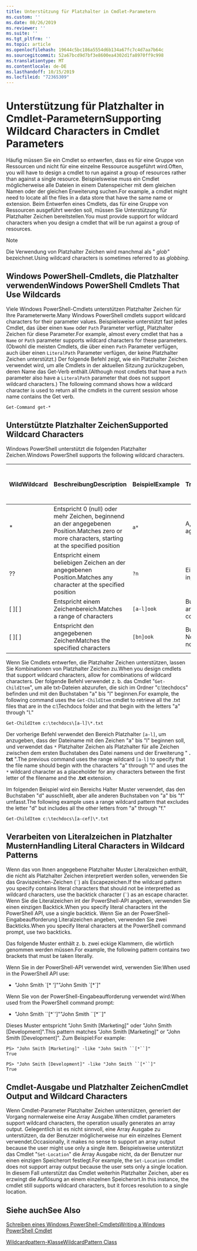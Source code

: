 ```yaml
---
title: Unterstützung für Platzhalter in Cmdlet-Parametern
ms.custom: ''
ms.date: 08/26/2019
ms.reviewer: ''
ms.suite: ''
ms.tgt_pltfrm: ''
ms.topic: article
ms.openlocfilehash: 19644c5bc186a5554d6b134a67fc7c4d7aa7b64c
ms.sourcegitcommit: 52a67bcd9d7bf3e8600ea4302d1fa8970ff9c998
ms.translationtype: MT
ms.contentlocale: de-DE
ms.lasthandoff: 10/15/2019
ms.locfileid: "72365309"
---
```

# <a name="supporting-wildcard-characters-in-cmdlet-parameters"></a><span data-ttu-id="f4b53-102">Unterstützung für Platzhalter in Cmdlet-Parametern</span><span class="sxs-lookup"><span data-stu-id="f4b53-102">Supporting Wildcard Characters in Cmdlet Parameters</span></span>

<span data-ttu-id="f4b53-103">Häufig müssen Sie ein Cmdlet so entwerfen, dass es für eine Gruppe von Ressourcen und nicht für eine einzelne Ressource ausgeführt wird.</span><span class="sxs-lookup"><span data-stu-id="f4b53-103">Often, you will have to design a cmdlet to run against a group of resources rather than against a single resource.</span></span> <span data-ttu-id="f4b53-104">Beispielsweise muss ein Cmdlet möglicherweise alle Dateien in einem Datenspeicher mit dem gleichen Namen oder der gleichen Erweiterung suchen.</span><span class="sxs-lookup"><span data-stu-id="f4b53-104">For example, a cmdlet might need to locate all the files in a data store that have the same name or extension.</span></span> <span data-ttu-id="f4b53-105">Beim Entwerfen eines Cmdlets, das für eine Gruppe von Ressourcen ausgeführt werden soll, müssen Sie Unterstützung für Platzhalter Zeichen bereitstellen.</span><span class="sxs-lookup"><span data-stu-id="f4b53-105">You must provide support for wildcard characters when you design a cmdlet that will be run against a group of resources.</span></span>

> [!NOTE]
> <span data-ttu-id="f4b53-106">Die Verwendung von Platzhalter Zeichen wird manchmal als " *glob"* bezeichnet.</span><span class="sxs-lookup"><span data-stu-id="f4b53-106">Using wildcard characters is sometimes referred to as *globbing*.</span></span>

## <a name="windows-powershell-cmdlets-that-use-wildcards"></a><span data-ttu-id="f4b53-107">Windows PowerShell-Cmdlets, die Platzhalter verwenden</span><span class="sxs-lookup"><span data-stu-id="f4b53-107">Windows PowerShell Cmdlets That Use Wildcards</span></span>

 <span data-ttu-id="f4b53-108">Viele Windows PowerShell-Cmdlets unterstützen Platzhalter Zeichen für Ihre Parameterwerte.</span><span class="sxs-lookup"><span data-stu-id="f4b53-108">Many Windows PowerShell cmdlets support wildcard characters for their parameter values.</span></span> <span data-ttu-id="f4b53-109">Beispielsweise unterstützt fast jedes Cmdlet, das über einen `Name` oder `Path` Parameter verfügt, Platzhalter Zeichen für diese Parameter.</span><span class="sxs-lookup"><span data-stu-id="f4b53-109">For example, almost every cmdlet that has a `Name` or `Path` parameter supports wildcard characters for these parameters.</span></span> <span data-ttu-id="f4b53-110">(Obwohl die meisten Cmdlets, die über einen `Path` Parameter verfügen, auch über einen `LiteralPath` Parameter verfügen, der keine Platzhalter Zeichen unterstützt.) Der folgende Befehl zeigt, wie ein Platzhalter Zeichen verwendet wird, um alle Cmdlets in der aktuellen Sitzung zurückzugeben, deren Name das Get-Verb enthält.</span><span class="sxs-lookup"><span data-stu-id="f4b53-110">(Although most cmdlets that have a `Path` parameter also have a `LiteralPath` parameter that does not support wildcard characters.) The following command shows how a wildcard character is used to return all the cmdlets in the current session whose name contains the Get verb.</span></span>

 `Get-Command get-*`

## <a name="supported-wildcard-characters"></a><span data-ttu-id="f4b53-111">Unterstützte Platzhalter Zeichen</span><span class="sxs-lookup"><span data-stu-id="f4b53-111">Supported Wildcard Characters</span></span>

<span data-ttu-id="f4b53-112">Windows PowerShell unterstützt die folgenden Platzhalter Zeichen.</span><span class="sxs-lookup"><span data-stu-id="f4b53-112">Windows PowerShell supports the following wildcard characters.</span></span>

| <span data-ttu-id="f4b53-113">Wild</span><span class="sxs-lookup"><span data-stu-id="f4b53-113">Wildcard</span></span> |                             <span data-ttu-id="f4b53-114">Beschreibung</span><span class="sxs-lookup"><span data-stu-id="f4b53-114">Description</span></span>                             |  <span data-ttu-id="f4b53-115">Beispiel</span><span class="sxs-lookup"><span data-stu-id="f4b53-115">Example</span></span>   |     <span data-ttu-id="f4b53-116">Treffer</span><span class="sxs-lookup"><span data-stu-id="f4b53-116">Matches</span></span>      | <span data-ttu-id="f4b53-117">Stimmt nicht überein mit</span><span class="sxs-lookup"><span data-stu-id="f4b53-117">Does not match</span></span> |
| -------- | ------------------------------------------------------------------- | ---------- | ---------------- | -------------- |
| *        | <span data-ttu-id="f4b53-118">Entspricht 0 (null) oder mehr Zeichen, beginnend an der angegebenen Position.</span><span class="sxs-lookup"><span data-stu-id="f4b53-118">Matches zero or more characters, starting at the specified position</span></span> | `a*`       | <span data-ttu-id="f4b53-119">A, AG, Apple</span><span class="sxs-lookup"><span data-stu-id="f4b53-119">A, ag, Apple</span></span>     |                |
| <span data-ttu-id="f4b53-120">?</span><span class="sxs-lookup"><span data-stu-id="f4b53-120">?</span></span>        | <span data-ttu-id="f4b53-121">Entspricht einem beliebigen Zeichen an der angegebenen Position.</span><span class="sxs-lookup"><span data-stu-id="f4b53-121">Matches any character at the specified position</span></span>                     | `?n`       | <span data-ttu-id="f4b53-122">Ein, in, ein</span><span class="sxs-lookup"><span data-stu-id="f4b53-122">An, in, on</span></span>       | <span data-ttu-id="f4b53-123">an</span><span class="sxs-lookup"><span data-stu-id="f4b53-123">ran</span></span>            |
| <span data-ttu-id="f4b53-124">[ ]</span><span class="sxs-lookup"><span data-stu-id="f4b53-124">[ ]</span></span>      | <span data-ttu-id="f4b53-125">Entspricht einem Zeichenbereich.</span><span class="sxs-lookup"><span data-stu-id="f4b53-125">Matches a range of characters</span></span>                                       | `[a-l]ook` | <span data-ttu-id="f4b53-126">Buch, Kochen, ansehen</span><span class="sxs-lookup"><span data-stu-id="f4b53-126">book, cook, look</span></span> | <span data-ttu-id="f4b53-127">Nook, hat</span><span class="sxs-lookup"><span data-stu-id="f4b53-127">nook, took</span></span>     |
| <span data-ttu-id="f4b53-128">[ ]</span><span class="sxs-lookup"><span data-stu-id="f4b53-128">[ ]</span></span>      | <span data-ttu-id="f4b53-129">Entspricht den angegebenen Zeichen</span><span class="sxs-lookup"><span data-stu-id="f4b53-129">Matches the specified characters</span></span>                                    | `[bn]ook`  | <span data-ttu-id="f4b53-130">Buch, Nook</span><span class="sxs-lookup"><span data-stu-id="f4b53-130">book, nook</span></span>       | <span data-ttu-id="f4b53-131">Kochen, sehen</span><span class="sxs-lookup"><span data-stu-id="f4b53-131">cook, look</span></span>     |

<span data-ttu-id="f4b53-132">Wenn Sie Cmdlets entwerfen, die Platzhalter Zeichen unterstützen, lassen Sie Kombinationen von Platzhalter Zeichen zu.</span><span class="sxs-lookup"><span data-stu-id="f4b53-132">When you design cmdlets that support wildcard characters, allow for combinations of wildcard characters.</span></span> <span data-ttu-id="f4b53-133">Der folgende Befehl verwendet z. b. das Cmdlet "`Get-ChildItem`", um alle txt-Dateien abzurufen, die sich im Ordner "c:\techdocs" befinden und mit den Buchstaben "a" bis "l" beginnen.</span><span class="sxs-lookup"><span data-stu-id="f4b53-133">For example, the following command uses the `Get-ChildItem` cmdlet to retrieve all the .txt files that are in the c:\Techdocs folder and that begin with the letters "a" through "l."</span></span>

`Get-ChildItem c:\techdocs\[a-l]\*.txt`

<span data-ttu-id="f4b53-134">Der vorherige Befehl verwendet den Bereich Platzhalter `[a-l]`, um anzugeben, dass der Dateiname mit den Zeichen "a" bis "l" beginnen soll, und verwendet das `*` Platzhalter Zeichen als Platzhalter für alle Zeichen zwischen dem ersten Buchstaben des Datei namens und der Erweiterung " **. txt** ".</span><span class="sxs-lookup"><span data-stu-id="f4b53-134">The previous command uses the range wildcard `[a-l]` to specify that the file name should begin with the characters "a" through "l" and uses the `*` wildcard character as a placeholder for any characters between the first letter of the filename and the **.txt** extension.</span></span>

<span data-ttu-id="f4b53-135">Im folgenden Beispiel wird ein Bereichs Halter Muster verwendet, das den Buchstaben "d" ausschließt, aber alle anderen Buchstaben von "a" bis "f" umfasst.</span><span class="sxs-lookup"><span data-stu-id="f4b53-135">The following example uses a range wildcard pattern that excludes the letter "d" but includes all the other letters from "a" through "f."</span></span>

`Get-ChildItem c:\techdocs\[a-cef]\*.txt`

## <a name="handling-literal-characters-in-wildcard-patterns"></a><span data-ttu-id="f4b53-136">Verarbeiten von Literalzeichen in Platzhalter Mustern</span><span class="sxs-lookup"><span data-stu-id="f4b53-136">Handling Literal Characters in Wildcard Patterns</span></span>

<span data-ttu-id="f4b53-137">Wenn das von Ihnen angegebene Platzhalter Muster Literalzeichen enthält, die nicht als Platzhalter Zeichen interpretiert werden sollen, verwenden Sie das Graviszeichen-Zeichen (`` ` ``) als Escapezeichen.</span><span class="sxs-lookup"><span data-stu-id="f4b53-137">If the wildcard pattern you specify contains literal characters that should not be interpretted as wildcard characters, use the backtick character (`` ` ``) as an escape character.</span></span> <span data-ttu-id="f4b53-138">Wenn Sie die Literalzeichen int der PowerShell-API angeben, verwenden Sie einen einzigen Backtick.</span><span class="sxs-lookup"><span data-stu-id="f4b53-138">When you specify literal characters int the PowerShell API, use a single backtick.</span></span> <span data-ttu-id="f4b53-139">Wenn Sie an der PowerShell-Eingabeaufforderung Literalzeichen angeben, verwenden Sie zwei Backticks.</span><span class="sxs-lookup"><span data-stu-id="f4b53-139">When you specify literal characters at the PowerShell command prompt, use two backticks.</span></span>

<span data-ttu-id="f4b53-140">Das folgende Muster enthält z. b. zwei eckige Klammern, die wörtlich genommen werden müssen.</span><span class="sxs-lookup"><span data-stu-id="f4b53-140">For example, the following pattern contains two brackets that must be taken literally.</span></span>

<span data-ttu-id="f4b53-141">Wenn Sie in der PowerShell-API verwendet wird, verwenden Sie:</span><span class="sxs-lookup"><span data-stu-id="f4b53-141">When used in the PowerShell API use:</span></span>

- <span data-ttu-id="f4b53-142">"John Smith \`[\* ']"</span><span class="sxs-lookup"><span data-stu-id="f4b53-142">"John Smith \`[\*\`]"</span></span>

<span data-ttu-id="f4b53-143">Wenn Sie von der PowerShell-Eingabeaufforderung verwendet wird:</span><span class="sxs-lookup"><span data-stu-id="f4b53-143">When used from the PowerShell command prompt:</span></span>

- <span data-ttu-id="f4b53-144">"John Smith \`\`[\*\`']"</span><span class="sxs-lookup"><span data-stu-id="f4b53-144">"John Smith \`\`[\*\`\`]"</span></span>

<span data-ttu-id="f4b53-145">Dieses Muster entspricht "John Smith [Marketing]" oder "John Smith [Development]".</span><span class="sxs-lookup"><span data-stu-id="f4b53-145">This pattern matches "John Smith [Marketing]" or "John Smith [Development]".</span></span> <span data-ttu-id="f4b53-146">Zum Beispiel:</span><span class="sxs-lookup"><span data-stu-id="f4b53-146">For example:</span></span>

```
PS> "John Smith [Marketing]" -like "John Smith ``[*``]"
True

PS> "John Smith [Development]" -like "John Smith ``[*``]"
True
```

## <a name="cmdlet-output-and-wildcard-characters"></a><span data-ttu-id="f4b53-147">Cmdlet-Ausgabe und Platzhalter Zeichen</span><span class="sxs-lookup"><span data-stu-id="f4b53-147">Cmdlet Output and Wildcard Characters</span></span>

<span data-ttu-id="f4b53-148">Wenn Cmdlet-Parameter Platzhalter Zeichen unterstützen, generiert der Vorgang normalerweise eine Array Ausgabe.</span><span class="sxs-lookup"><span data-stu-id="f4b53-148">When cmdlet parameters support wildcard characters, the operation usually generates an array output.</span></span>
<span data-ttu-id="f4b53-149">Gelegentlich ist es nicht sinnvoll, eine Array Ausgabe zu unterstützen, da der Benutzer möglicherweise nur ein einzelnes Element verwendet.</span><span class="sxs-lookup"><span data-stu-id="f4b53-149">Occasionally, it makes no sense to support an array output because the user might use only a single item.</span></span> <span data-ttu-id="f4b53-150">Beispielsweise unterstützt das Cmdlet "`Set-Location`" die Array Ausgabe nicht, da der Benutzer nur einen einzigen Speicherort festlegt.</span><span class="sxs-lookup"><span data-stu-id="f4b53-150">For example, the `Set-Location` cmdlet does not support array output because the user sets only a single location.</span></span> <span data-ttu-id="f4b53-151">In diesem Fall unterstützt das Cmdlet weiterhin Platzhalter Zeichen, aber es erzwingt die Auflösung an einem einzelnen Speicherort.</span><span class="sxs-lookup"><span data-stu-id="f4b53-151">In this instance, the cmdlet still supports wildcard characters, but it forces resolution to a single location.</span></span>

## <a name="see-also"></a><span data-ttu-id="f4b53-152">Siehe auch</span><span class="sxs-lookup"><span data-stu-id="f4b53-152">See Also</span></span>

[<span data-ttu-id="f4b53-153">Schreiben eines Windows PowerShell-Cmdlets</span><span class="sxs-lookup"><span data-stu-id="f4b53-153">Writing a Windows PowerShell Cmdlet</span></span>](./writing-a-windows-powershell-cmdlet.md)

[<span data-ttu-id="f4b53-154">Wildcardpattern-Klasse</span><span class="sxs-lookup"><span data-stu-id="f4b53-154">WildcardPattern Class</span></span>](/dotnet/api/system.management.automation.wildcardpattern)
